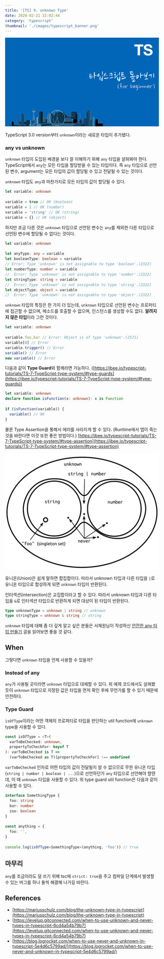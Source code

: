 ```yaml
---
title: '[TS] 9. unknown Type'
date: 2020-02-21 15:02:44
category: 'typescript'
thumbnail: './images/typescript_banner.png'
---
```


![typescript_banner](./images/typescript_banner.png)

TypeScript 3.0 version부터 `unknown`이라는 새로운 타입이 추가됐다.

### any vs unknown

`unknown` 타입이 도입된 배경을 보다 잘 이해하기 위해 `any` 타입을 살펴봐야 한다. TypeScript에서 `any`는 모든 타입을 할당받을 수 있는 타입이다. 즉 `any` 타입으로 선언된 변수, argument는 모든 타입의 값이 할당될 수 있고 전달될 수 있는 것이다.

`unknown` 타입도 `any`과 마찬가지로 모든 타입의 값이 할당될 수 있다.

```ts
let variable: unknown

variable = true // OK (boolean)
variable = 1 // OK (number)
variable = 'string' // OK (string)
variable = {} // OK (object)
```

하지만 조금 다른 것은 `unknown` 타입으로 선언된 변수는 `any`를 제외한 다른 타입으로 선언된 변수에 할당될 수 없다는 것이다.

```ts
let variable: unknown

let anyType: any = variable
let booleanType: boolean = variable
// Error: Type 'unknown' is not assignable to type 'boolean'.(2322)
let numberType: number = variable
//  Error: Type 'unknown' is not assignable to type 'number'.(2322)
let stringType: string = variable
//  Error: Type 'unknown' is not assignable to type 'string'.(2322)
let objectType: object = variable
//  Error: Type 'unknown' is not assignable to type 'object'.(2322)
```

`unknown` 타입의 특징은 한 가지 더 있는데, `unknown` 타입으로 선언된 변수는 프로퍼티에 접근할 수 없으며, 메소드를 호출할 수 없으며, 인스턴스를 생성할 수도 없다. **알려지지 않은 타입**이라 그런 것이다.

```ts
let variable: unknown

variable.foo.bar // Error: Object is of type 'unknown'.(2571)
variable[0] // Error
variable.trigger() // Error
variable() // Error
new variable() // Error
```

다음과 같이 **Type Guard**와 함께라면 가능하다. ([https://jbee.io/typescript-tutorials/TS-7-TypeScript-type-system/#type-guards](https://jbee.io/typescript-tutorials/TS-7-TypeScript-type-system/#type-guards))

```ts
let variable: unknown
declare function isFunction(x: unknown): x is Function

if (isFunction(variable)) {
  variable() // OK
}
```

물론 Type Assertion을 통해서 에러를 사라지게 할 수 있다. (Runtime에서 앱이 죽는 것을 바란다면 이것 또한 좋은 방법이다.) [https://jbee.io/typescript-tutorials/TS-7-TypeScript-type-system/#type-assertion](https://jbee.io/typescript-tutorials/TS-7-TypeScript-type-system/#type-assertion)

![type_diagram](./images/type_diagram.png)

유니온(Union)은 쉽게 말하면 합집합이다. 따라서 unknown 타입과 다른 타입을 `|`로 유니온 타입으로 합성하게 되면 `unknown` 타입이 반환된다.

인터섹션(intersection)은 교집합이라고 할 수 있다. 따라서 unknown 타입과 다른 타입을 `&`로 인터섹션 타입으로 반환하게 되면 대상이 된 타입이 반환된다.

```ts
type unknownType = unknown | string // unknown
type stringType = unknown & string // string
```

`unknown` 타입에 대해 좀 더 깊게 알고 싶은 분들은 서재원님이 작성하신 [안전한 any 타입 만들기](https://overcurried.netlify.com/%EC%95%88%EC%A0%84%ED%95%9C%20any%20%ED%83%80%EC%9E%85%20%EB%A7%8C%EB%93%A4%EA%B8%B0) 글을 읽어보면 좋을 것 같다.

## When

그렇다면 `unknown` 타입을 언제 사용할 수 있을까?

### Instead of any

`any`가 사용될 곳이라면 `unknown` 타입으로 대체할 수 있다. 위 예제 코드에서도 살펴봤듯이 `unknown` 타입으로 지정된 값은 타입을 먼저 확인 후에 무언가를 할 수 있기 때문에 안전하다.

### Type Guard

`isOfType`이라는 어떤 객체의 프로퍼티로 타입을 판단하는 util function에 `unknown` type을 사용할 수 있다.

```ts
const isOfType = <T>(
  varToBeChecked: unknown,
  propertyToCheckFor: keyof T
): varToBeChecked is T =>
  (varToBeChecked as T)[propertyToCheckFor] !== undefined
```

`varToBeChecked` 인자로 어떤 타입의 값이 전달될지 알 수 없으므로 무한 유니온 타입(`string | number | boolean | ...`)으로 선언하던가 `any` 타입으로 선언해야 할텐데, 이 때 `unknown` 타입을 사용할 수 있다. 위 type guard util function은 다음과 같이 사용할 수 있다.

```ts
interface SomethingType {
  foo: string
  bar: number
  zoo: boolean
}

const anything = {
  foo: '',
}

console.log(isOfType<SomethingType>(anything, 'foo')) // true
```

## 마무리

`any`를 조금이라도 덜 쓰기 위해 tsc에 `strict: true`을 주고 컴파일 단계에서 발생할 수 있는 버그를 하나 둘씩 해결해 나가길 바란다.

## References

- [https://mariusschulz.com/blog/the-unknown-type-in-typescript](https://mariusschulz.com/blog/the-unknown-type-in-typescript)
- [https://levelup.gitconnected.com/when-to-use-unknown-and-never-types-in-typescript-6cd4a54b79b7](https://levelup.gitconnected.com/when-to-use-unknown-and-never-types-in-typescript-6cd4a54b79b7)
- [https://blog.logrocket.com/when-to-use-never-and-unknown-in-typescript-5e4d6c5799ad/](https://blog.logrocket.com/when-to-use-never-and-unknown-in-typescript-5e4d6c5799ad/)
